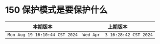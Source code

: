 # 150 保护模式是要保护什么

|本期版本| 上期版本
|:---:|:---:
`Mon Aug 19 16:10:44 CST 2024` | `Wed Apr  3 16:28:42 CST 2024`
